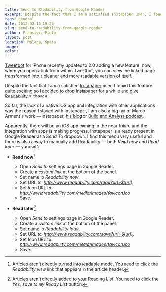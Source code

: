 ```yaml
---
title: Send to Readability from Google Reader
excerpt: Despite the fact that I am a satisfied Instapaper user, I found the new Readability integration in Tweetbot quite exciting.
tags: general
date: 2012-02-15 19:25
slug: send-to-readability-from-google-reader
author: Francisco Pinto
layout: post
location: Málaga, Spain
image:
color:
---
```


[Tweetbot](http://tapbots.com/software/tweetbot) for iPhone recently updated to 2.0 adding a new feature: now, when you open a link from within Tweetbot, you can view the linked page transformed into a cleaner and more readable version of itself.

Despite the fact that I am a satisfied [Instapaper](http://instapaper.com) user, I found this feature quite exciting so I decided to drop Instapaper for a while and give [Readability](http://readability.com) a chance.

So far, the lack of a native iOS app and integration with other applications was the reason I stayed with Instapaper, I am also a big fan of Marco Arment's work — Instapaper, [his blog](http.//marco.org) or [Build and Analyze podcast](http://5by5.tv/buildanalyze).

Apparently, there will be an iOS app coming in the near future and the integration with apps is making progress. Instapaper is already present in Google Reader as a *Send To* dropdown. I find this menu very useful and there is also a way to manually add Readability — both *Read now* and *Read later* — yourself:

- **Read now**[^fn1]
	- Open *Send to* settings page in Google Reader.
	- Create a *custom link* at the bottom of the panel.
	- Set name to *Readability now*.
	- Set URL to: *http://www.readability.com/read?url=${url}*.
	- Set Icon URL to: *http://www.readability.com/media/images/favicon.ico*
	- Save.

- **Read later**[^fn2]
	- Open *Send to* settings page in Google Reader.
	- Create a *custom link* at the bottom of the panel.
	- Set name to *Readability later*.
	- Set URL to: *http://www.readability.com/save?url=${url}*.
	- Set Icon URL to: *http://www.readability.com/media/images/favicon.ico*
	- Save.

[^fn1]: Articles aren't directly turned into readable mode. You need to click the *Readability view* link that appears in the article header.

[^fn2]: Articles aren't directly added to your Reading List. You need to click the *Yes, save to my Ready List* button.
